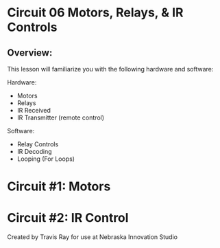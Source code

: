 # Circuit 06  Motors, Relays, & IR Controls

## Overview:
This lesson will familiarize you with the following hardware and software: 

Hardware:
- Motors
- Relays
- IR Received
- IR Transmitter (remote control)

Software:
- Relay Controls
- IR Decoding
- Looping (For Loops)

 

# Circuit #1: Motors


# Circuit #2: IR Control


Created by Travis Ray for use at Nebraska Innovation Studio

